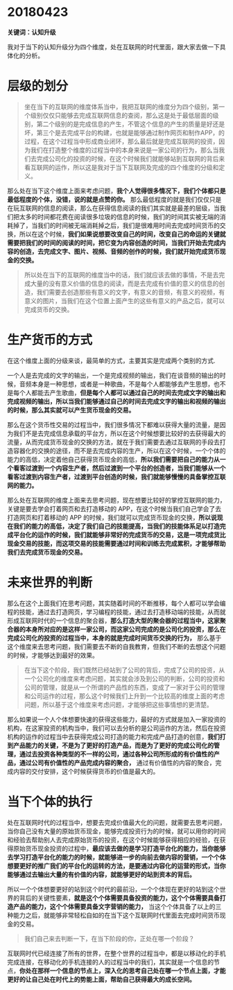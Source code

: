 # 20180423

**关键词：认知升级**

我对于当下的认知升级分为四个维度，处在互联网的时代里面，跟大家去做一下具体化的分析。


# 层级的划分

>坐在当下的互联网的维度体系当中，我把互联网的维度分为四个级别，第一个级别仅仅只能够去完成互联网信息的查阅，那么这是处于最低层面的级别，第二个级别的是完成信息的产生，不管这个信息的产生的质量是好还是坏，第三个是去完成平台的构建，也就是能够通过制作网页和制作APP，的过程，在这个过程当中形成商业闭环，那么最后就是完成互联网的投资，因为我们在打造整个维度的过程当中的本身来说是一家公司的行为，那么当我们去完成公司化的投资的时候，在这个时候我们就能够站到互联网的背后来看互联网的运作，所以这是我对于当下互联网及完成的四个维度的分级和定义。


那么处在当下这个维度上面来考虑问题，**我个人觉得很多情况下，我们个体都只是最低程度的个体，没错，说的就是点赞的你。** 那么最低程度的就是我们仅仅只是在玩互联网的信息的阅读，那么在获得信息阅读的我们其实就是最差的层级，当我们把太多的时间都花费在阅读很多垃圾的信息的时候，我们的时间其实被无端的消耗掉了，当我们的时间被无端消耗掉之后，我们是很难用时间去完成时间货币的交换，所以在这个时候，**我们如果说想要改变自己的时间，改变自己的命运的关键就需要把我们的时间的阅读的时间，把它变为内容创造的时间，当我们开始去完成内容的创造，去完成文字、图片、视频、音频的创作的时候，我们就开始完成货币现金的交换。**


>所以处在当下的互联网的维度当中的话，我们就应该去做的事情，不是去完成大量的没有意义价值的信息的阅读，而是去完成有价值的意义的信息的创造，我们需要去创造那些有意义的文字，有意义的音频，有意义的视频，有意义的图片，当我们在这个位置上面产生的这些有意义的产品之后，就可以完成货币的交换。

# 生产货币的方式

在这个维度上面的分级来谈，最简单的方式，主要其实是完成两个类别的方式.

一个人是去完成的文字的输出，一个是完成视频的输出，我们在谈音频的输出的时候，音频本身是一种思想，或者是一种歌曲，不是每个人都能够去产生思想，也不是每个人都能去产生歌曲，**但是每个人都可以通过自己的时间去完成文字的输出和完成视频的输出，所以当我们能够通过自己的时间去完成文字的输出和视频的输出的时候，那么其实就可以产生货币现金的交易。**


那么在这个货币性交易的过程当中，我们很多情况下都难以获得大量的流量，是因为我们不是去完成信息承载的平台方，所以在这个时候想要比较好的去获得最大的流量，从而完成货币现金的交换的方法，就在于我们需要去通过互联网的手段去打造容器化的交换的途径，而不是去完成内容的生产，所以在这个时候，一个个体的能力的高低，决定着他自己获得货币现金的高低，**所以我们需要把自己的能力从一个看客过渡到一个内容生产者，然后过渡到一个平台的创造者，当我们能够从一个看客过渡到内容生产者，过渡到平台创造的时候，我们就能够慢慢的具备掌控互联网的能力。**


那么处在互联网的维度上面来去思考问题，现在想要比较好的掌控互联网的能力，关键是要去学会打着网页和去打造移动的 APP，在这个时候当我们自己学会了去打造网页和打着移动的 APP 的时候，我们就可以完成货币现金的交换，**所以说现在我们的能力的高低，决定了我们自己的技能提高，当我们的技能体系足以打造完成平台化的运作的时候，我们就能够非常好的完成货币的交易，这是一项完成货比现金交易的技能，而这项交易的技能需要通过时间和训练去完成累积，才能够帮助我们去完成货币现金的交易。**

# 未来世界的判断

那么在这个上面我们在思考问题，其实随着时间的不断推移，每个人都可以学会编程的技能，通过去打造网页，学习编程的技能，通过去打造移动端的技能，从而就形成互联网时代的一个信息的聚合器，**那么打造大型的聚会器的过程当中，这家聚合器的本身所对应的是这样一家公司，而这家公司完成的是公司化的投资，那么在完成公司化的投资的过程当中，本身的就是完成时间货币交换的行为，** 那么基于这个维度来去思考问题，我们需要去不断的自我教育，但我们不断的去想这个问题的时候，才能够达到最好的效果。


>在当下这个阶段，我们既然已经站到了公司的背后，完成了公司的投资，从一个公司化的维度来考虑问题，其实就会涉及到公司的判断，公司的投资和公司的管理，就是从一个所谓的产品性的东西，变成了一家对于公司的管理和公司运作的过程，那么这个时候我们上升到一个比较高的维度上面的考虑问题，所以基于这个维度来考虑问题，才能够把这些事情想的更清楚。


那么如果说一个人个体想要快速的获得这些能力，最好的方式就是加入一家投资的机构，在这家投资的机构当中，我们可以去分析的是公司运作的方法，然后在投资机构的运作的过程当中去获得完成公司打造的能力和完成产品打造的创意，**我们打到产品能力的关键，不是为了更好的打造产品，而是为了更好的完成公司化的管理，通过去投资各种类型的不一样的公司，通过各种公司所形成的有价值性的产品，通过公司有价值性的产品完成内容的聚合，** 通过有价值性的内容的聚合，完成内容的交付安排，这个时候获得货币的价值是最大的。

# 当下个体的执行

处在互联网时代的过程当中，想要去完成价值最大化的问题，就需要去思考问题，当你自己没有大量的原始货币现金，能够完成投资行为的时候，就可以用你的时间和经验去帮助别人去完成原始货币的投资，在这个时候能够获得相应的经验，在获得原始货币现金投资的过程中，**最应该去做的是学习打造平台化的能力，当你能够去学习打造平台化的能力的时候，就能够进一步的向前去做内容的营销，一个个体想要更好的推广我们的平台化的运转的方法，是要通过内容化的运营的形式，当你能够通过去输出大量的有价值的内容，就能够更好的站到资本的背后。**


所以一个个体想要更好的站到这个时代的最前沿，一个个体现在更好的站到这个世界的背后的关键性要素，**就是这个个体需要具备投资的能力，这个个体需要具备打造产品的能力，这个个体需要具备文字营销的能力，** 当这个个体具备了以上的三种能力之后，就能够非常轻松自如的在当下这个互联网时代里面去完成时间货币现金的交易。


>我们自己来去判断一下，在当下阶段的你，正处在哪一个阶段？

互联网时代已经连接了所有的世界，在整个世界的过程当中，都是以移动化的手机完成连接，在移动化的手机连接的人的过程当中的我们，其实就是一个信息的节点，**你处在那样一个信息的节点上，深入化的思考自己处在哪一个节点上面，才能更好的让自己处在时代上的势能上面，帮助自己获得最大的成长空间。**

